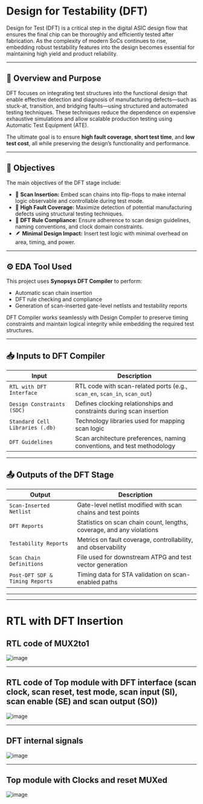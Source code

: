 # Design for Testability (DFT)

Design for Test (DFT) is a critical step in the digital ASIC design flow that ensures the final chip can be thoroughly and efficiently tested after fabrication. As the complexity of modern SoCs continues to rise, embedding robust testability features into the design becomes essential for maintaining high yield and product reliability.

---

## 📌 Overview and Purpose

DFT focuses on integrating test structures into the functional design that enable effective detection and diagnosis of manufacturing defects—such as stuck-at, transition, and bridging faults—using structured and automated testing techniques. These techniques reduce the dependence on expensive exhaustive simulations and allow scalable production testing using Automatic Test Equipment (ATE).

The ultimate goal is to ensure **high fault coverage**, **short test time**, and **low test cost**, all while preserving the design’s functionality and performance.

---

## 🎯 Objectives

The main objectives of the DFT stage include:

- 🔄 **Scan Insertion:** Embed scan chains into flip-flops to make internal logic observable and controllable during test mode.
- 🎯 **High Fault Coverage:** Maximize detection of potential manufacturing defects using structural testing techniques.
- 🧭 **DFT Rule Compliance:** Ensure adherence to scan design guidelines, naming conventions, and clock domain constraints.
- 🪶 **Minimal Design Impact:** Insert test logic with minimal overhead on area, timing, and power.

---

## ⚙️ EDA Tool Used

This project uses **Synopsys DFT Compiler** to perform:

- Automatic scan chain insertion  
- DFT rule checking and compliance  
- Generation of scan-inserted gate-level netlists and testability reports  

DFT Compiler works seamlessly with Design Compiler to preserve timing constraints and maintain logical integrity while embedding the required test structures.

---

## 📥 Inputs to DFT Compiler

| Input                               | Description                                                                 |
|------------------------------------|-----------------------------------------------------------------------------|
| `RTL with DFT Interface`           | RTL code with scan-related ports (e.g., `scan_en`, `scan_in`, `scan_out`)  |
| `Design Constraints (SDC)`         | Defines clocking relationships and constraints during scan insertion         |
| `Standard Cell Libraries (.db)`    | Technology libraries used for mapping scan logic                            |
| `DFT Guidelines`                   | Scan architecture preferences, naming conventions, and test methodology     |

---

## 📤 Outputs of the DFT Stage

| Output                          | Description                                                                 |
|---------------------------------|-----------------------------------------------------------------------------|
| `Scan-Inserted Netlist`         | Gate-level netlist modified with scan chains and test points                |
| `DFT Reports`                   | Statistics on scan chain count, lengths, coverage, and any violations       |
| `Testability Reports`           | Metrics on fault coverage, controllability, and observability               |
| `Scan Chain Definitions`        | File used for downstream ATPG and test vector generation                    |
| `Post-DFT SDF & Timing Reports` | Timing data for STA validation on scan-enabled paths                        |


---

---

# RTL with DFT Insertion 


## RTL code of MUX2to1

![image](https://github.com/user-attachments/assets/6db77298-6688-4294-8ea7-ecfe8db6113b)


---

## RTL code of Top module with DFT interface (scan clock, scan reset, test mode, scan input (SI), scan enable (SE) and scan output (SO)) 

![image](https://github.com/user-attachments/assets/d96b1951-20ea-4553-9b7f-64e3c16e7e9c)


---


## DFT internal signals


![image](https://github.com/user-attachments/assets/36772569-71a9-456e-a8e9-600f039e5680)


---


## Top module with Clocks and reset MUXed


![image](https://github.com/user-attachments/assets/343b8a1f-d548-4981-aaa2-8f6efc6e5ce5)
